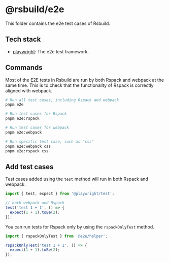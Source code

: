 # @rsbuild/e2e

This folder contains the e2e test cases of Rsbuild.

## Tech stack

- [playwright](https://github.com/microsoft/playwright): The e2e test framework.

## Commands

Most of the E2E tests in Rsbuild are run by both Rspack and webpack at the same time. This is to check that the functionality of Rspack is correctly aligned with webpack.

```bash
# Run all test cases, including Rspack and webpack
pnpm e2e

# Run test cases for Rspack
pnpm e2e:rspack

# Run test cases for webpack
pnpm e2e:webpack

# Run specific test case, such as "css"
pnpm e2e:webpack css
pnpm e2e:rspack css
```

## Add test cases

Test cases added using the `test` method will run in both Rspack and webpack.

```ts
import { test, expect } from '@playwright/test';

// both webpack and Rspack
test('test 1 + 1', () => {
  expect(1 + 1).toBe(2);
});
```

You can run tests for Rspack only by using the `rspackOnlyTest` method.

```ts
import { rspackOnlyTest } from '@e2e/helper';

rspackOnlyTest('test 1 + 1', () => {
  expect(1 + 1).toBe(2);
});
```
